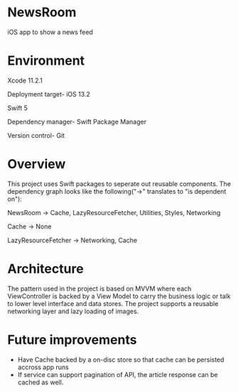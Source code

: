 # NewsRoom
iOS app to show a news feed 

# Environment
Xcode 11.2.1

Deployment target- iOS 13.2

Swift 5

Dependency manager- Swift Package Manager

Version control- Git

# Overview
This project uses Swift packages to seperate out reusable components. The dependency graph looks like the following("->" translates to "is dependent on"):

NewsRoom -> Cache, LazyResourceFetcher, Utilities, Styles, Networking

Cache -> None

LazyResourceFetcher -> Networking, Cache

# Architecture
The pattern used in the project is based on MVVM where each ViewController is backed by a View Model to carry the business logic or talk to lower level interface and data stores. The project supports a reusable networking layer and lazy loading of images. 

# Future improvements
* Have Cache backed by a on-disc store so that cache can be persisted accross app runs
* If service can support pagination of API, the article response can be cached as well.

